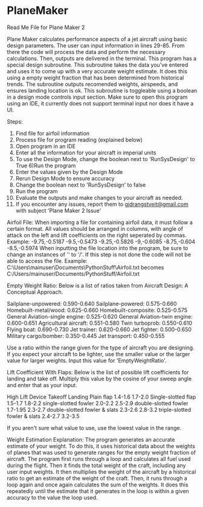 # PlaneMaker
Read Me File for Plane Maker 2

Plane Maker calculates performance aspects of a jet aircraft using basic design parameters. The user can input information in lines 29-85.
From there the code will process the data and perform the necessary calculations. Then, outputs are delivered in the terminal. This program
has a special design subroutine. This subroutine takes the data you've entered and uses it to come up with a very accurate weight estimate.
It does this using a empty weight fraction that has been determined from historical trends. The subroutine outputs recomended weights,
airspeeds, and ensures landing location is ok. This subroutine is toggleable using a boolean in a design mode controls input section.
Make sure to open this program using an IDE, it currently does not support terminal input nor does it have a UI.

Steps:
1) Find file for airfoil information
2) Process file for program reading (explained below)
3) Open program in an IDE
4) Enter all the information for your aircraft in imperial units
5) To use the Design Mode, change the boolean next to 'RunSysDesign' to True
6)Run the program
7) Enter the values given by the Design Mode
8) Rerun Design Mode to ensure accuracy
9) Change the boolean next to 'RunSysDesign' to false
10) Run the program
11) Evaluate the outputs and make changes to your aircraft as needed.
12) If you encounter any issues, report them to gjdrangstveit@gmail.com with subject 
'Plane Maker 2 Issue'

Airfoil File:
When importing a file for containing airfoil data, it must follow a certain format. All values should be arranged in columns, with angle
of attack on the left and lift coefficients on the right seperated by commas. Example:
-9.75,-0.5187
-9.5,-0.5473
-9.25,-0.5826
-9,-0.6085
-8.75,-0.604
-8.5,-0.5974
When inputting the file location into the program, be sure to change an instances of '\' to '/'. If this step is not done the code will not
be able to access the file. Example:
C:\Users\mainuser\Documents\PythonStuff\Airfoil.txt
becomes
C:/Users/mainuser/Documents/PythonStuff/Airfoil.txt

Empty Weight Ratio:
Below is a list of ratios taken from Aircraft Design: A Conceptual Approach.

Sailplane-unpowered:              0.590-0.640
Sailplane-powered:                0.575-0.660
Homebuilt-metal/wood:             0.625-0.660
Homebuilt-composite:              0.525-0.575
General Aviation-single engine:   0.525-0.620
General Aviation-twin engine:     0.600-0.651
Agricultural aircraft:            0.551-0.580
Twin turboprob:                   0.550-0.610
Flying boat:                      0.690-0.730
Jet trainer:                      0.620-0.660
Jet fighter:                      0.500-0.650
Military cargo/bomber:            0.350-0.445
Jet transport:                    0.450-0.555

Use a ratio within the range given for the type of aircraft you are designing. If you expect your aircraft to be lighter, use the smaller
value or the larger value for larger weights.
Input this value for 'EmptyWeightRatio'.

Lift Coefficient With Flaps:
Below is the list of possible lift coefficients for landing and take off. Multiply this value by the cosine of your sweep angle and enter
that as your input.

High Lift Device                   Takeoff   Landing
Plain flap                         1.4-1.6   1.7-2.0
Single-slotted flap                1.5-1.7   1.8-2.2
single-slotted fowler              2.0-2.2   2.5-2.9
double-slotted fowler              1.7-1.95  2.3-2.7
double-slotted fowler & slats      2.3-2.6   2.8-3.2
triple-slotted fowler & slats      2.4-2.7   3.2-3.5

If you aren't sure what value to use, use the lowest value in the range.

Weight Estimation Explanation:
The program generates an accurate estimate of your weight. To do this, it uses historical data about the weights of planes that was
used to generate ranges for the empty weight fraction of aircraft. The program first runs through a loop and calculates all fuel used during
the flight. Then it finds the total weight of the craft, including any user input weights.  It then multiplies the weight of the aircraft
by a historical ratio to get an estimate of the weight of the craft. Then, it runs through a loop again and once again calculates the sum
of the weights. It does this repeatedly until the estimate that it generates in the loop is within a given accuracy to the value the loop
used.
